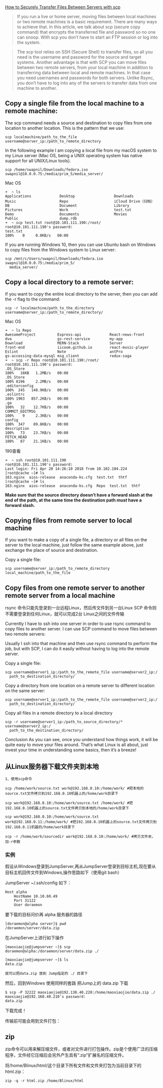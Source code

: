 [How to Securely Transfer Files Between Servers with scp](https://www.linux.com/learn/intro-to-linux/2017/2/how-securely-transfer-files-between-servers-scp)

> If you run a live or home server, moving files between local machines or two remote machines is a basic requirement. There are many ways to achieve that. In this article, we talk about scp (secure copy command) that encrypts the transferred file and password so no one can snoop. With scp you don’t have to start an FTP session or log into the system.

> The scp tool relies on SSH (Secure Shell) to transfer files, so all you need is the username and password for the source and target systems. Another advantage is that with SCP you can move files between two remote servers, from your local machine in addition to transferring data between local and remote machines. In that case you need usernames and passwords for both servers. Unlike Rsync, you don’t have to log into any of the servers to transfer data from one machine to another.

## Copy a single file from the local machine to a remote machine:
The scp command needs a source and destination to copy files from one location to another location. This is the pattern that we use:
```
scp localmachine/path_to_the_file username@server_ip:/path_to_remote_directory

```
In the following example I am copying a local file from my macOS system to my Linux server (Mac OS, being a UNIX operating system has native support for all UNIX/Linux tools).
```
scp /home/swapnil/Downloads/fedora.iso swapnil@10.0.0.75:/media/prim_5/media_server/
```

Mac OS
```
➜  ~ ls
Applications             Desktop                  Downloads                Music                    Repo                     iCloud Drive（归档）
DB                       Document                 Library                  Pictures                 Work                     test.txt
Demo                     Documents                Movies                   Public                   dump.rdb
➜  ~ scp test.txt root@10.101.111.190:/root/
root@10.101.111.190's password:
test.txt                                                                                                                                         100%    0     0.0KB/s   00:00
```

If you are running Windows 10, then you can use Ubuntu bash on Windows to copy files from the Windows system to Linux server:
```
scp /mnt/c/Users/swapnil/Downloads/fedora.iso swapnil@10.0.0.75:/media/prim_5/
  media_server/
```

## Copy a local directory to a remote server:

If you want to copy the entire local directory to the server, then you can add the -r flag to the command:
```
scp -r localmachine/path_to_the_directory username@server_ip:/path_to_remote_directory/
```

Mac OS
```
➜  ~ ls Repo
AwesomeProject          Express-api             React-news-front        dva                     gs-rest-service         my-app
Download                MERN-Stack              Server                  front-end               iicoom.github.io        react-music-player
Eslint                  Note                    antPro                  gs-accessing-data-mysql msg_client              redux-saga
➜  ~ scp -r Repo root@10.101.111.190:/root/
root@10.101.111.190's password:
.DS_Store                                                                                                                                        100%   16KB   1.2MB/s   00:00
.DS_Store                                                                                                                                        100% 8196     2.2MB/s   00:00
.editorconfig                                                                                                                                    100%  245   148.9KB/s   00:00
.eslintrc                                                                                                                                        100% 1903   857.2KB/s   00:00
.ga                                                                                                                                              100%   32    12.7KB/s   00:00
COMMIT_EDITMSG                                                                                                                                   100%    9     2.3KB/s   00:00
config                                                                                                                                           100%  347    89.8KB/s   00:00
description                                                                                                                                      100%   73    23.7KB/s   00:00
FETCH_HEAD                                                                                                                                       100%   87    21.1KB/s   00:00
```
190查看
```
➜  ~ ssh root@10.101.111.190
root@10.101.111.190's password:
Last login: Fri Apr 20 14:26:10 2018 from 10.102.104.224
[root@cache ~]# ls
163.nginx  aios-release  anaconda-ks.cfg  test.txt  thtf
[root@cache ~]# ls
163.nginx  aios-release  anaconda-ks.cfg  Repo  test.txt  thtf
```

**Make sure that the source directory doesn’t have a forward slash at the end of the path, at the same time the destination path *must* have a forward slash.**

## Copying files from remote server to local machine
If you want to make a copy of a single file, a directory or all files on the server to the local machine, just follow the same example above, just exchange the place of source and destination.

Copy a single file:
```
scp username@server_ip:/path_to_remote_directory local_machine/path_to_the_file 
```

## Copy files from one remote server to another remote server from a local machine
rsync 命令只能先登录到一台远程Linux，然后传文件到另一台Linux
SCP 命令则不需要登录到任何Linux，就可以完成2台 Linux之间的文件传输

Currently I have to ssh into one server in order to use rsync command to copy files to another server. I can use SCP command to move files between two remote servers:

Usually I ssh into that machine and then use rsync command to perform the job, but with SCP, I can do it easily without having to log into the remote server.

Copy a single file:
```
scp username@server1_ip:/path_to_the_remote_file username@server2_ip:/
  path_to_destination_directory/
```

Copy a directory from one location on a remote server to different location on the same server:
```
scp username@server1_ip:/path_to_the_remote_file username@server2_ip:/
  path_to_destination_directory/
```

Copy all files in a remote directory to a local directory
```
scp -r username@server1_ip:/path_to_source_directory/* username@server2_ip:/
  path_to_the_destination_directory/ 
```


Conclusion
As you can see, once you understand how things work, it will be quite easy to move your files around. That’s what Linux is all about, just invest your time in understanding some basics, then it’s a breeze!


## 从Linux服务器下载文件夹到本地
```
1、使用scp命令

scp /home/work/source.txt work@192.168.0.10:/home/work/ #把本地的source.txt文件拷贝到192.168.0.10机器上的/home/work目录下

scp work@192.168.0.10:/home/work/source.txt /home/work/ #把192.168.0.10机器上的source.txt文件拷贝到本地的/home/work目录下

scp work@192.168.0.10:/home/work/source.txt work@192.168.0.11:/home/work/ #把192.168.0.10机器上的source.txt文件拷贝到192.168.0.11机器的/home/work目录下

scp -r /home/work/sourcedir work@192.168.0.10:/home/work/ #拷贝文件夹，加-r参数
```

### 实例
假设从Windows登录到JumpServer,再从JumpServer登录到目标主机,现在要从目标主机回传文件到Windows,操作思路如下（使用git bash）

JumpServer ~/.ssh/config 如下：
```
Host alpha
    HostName 10.10.60.49
    Port 31122
    User doraemon
```
要下载的目标问价再 alpha 服务器的路径
```
[doraemon@alpha server]$ pwd
/doraemon/server/data.zip
```

在JumpServer上进行如下操作
```
[maoxiaojie@jumpserver ~]$ scp doraemon@alpha:/doraemon/server/data.zip ./

[maoxiaojie@jumpserver ~]$ ls
data.zip

就可以把data.zip 放到 Jump指定的 ./ 目录下
```

然后，回到Windows 使用同样的套路 把Jump上的 data.zip 下载
```
$ scp -P 32222 maoxiaojie@192.138.40.220:/home/maoxiaojie/data.zip ./
maoxiaojie@192.168.40.210's password:
data.zip          
```
下载完成！

传输前可能会用到文件打包：
## zip
zip命令可以用来解压缩文件，或者对文件进行打包操作。zip是个使用广泛的压缩程序，文件经它压缩后会另外产生具有“.zip”扩展名的压缩文件。

将/home/Blinux/html/这个目录下所有文件和文件夹打包为当前目录下的html.zip：
```
zip -q -r html.zip /home/Blinux/html
```